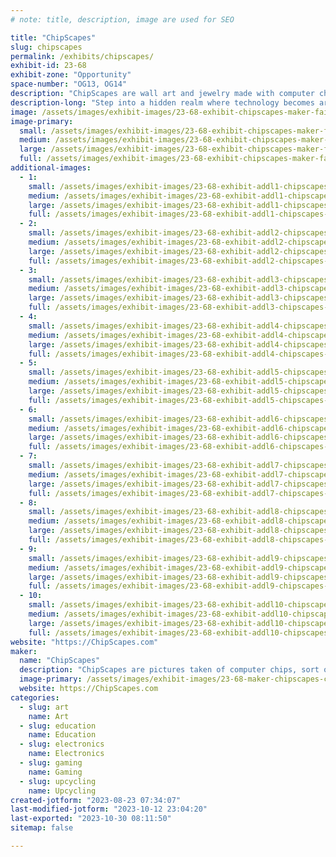 ```yaml
---
# note: title, description, image are used for SEO

title: "ChipScapes"
slug: chipscapes
permalink: /exhibits/chipscapes/
exhibit-id: 23-68
exhibit-zone: "Opportunity"
space-number: "OG13, OG14"
description: "ChipScapes are wall art and jewelry made with computer chips. Truly unique gift ideas for tech types"
description-long: "Step into a hidden realm where technology becomes art, where the infinitesimal landscapes of computer chips transform into captivating vistas known as ChipScapes. Imagine peering through a miniature looking glass into a universe unseen by the naked eye – a world of silicon secrets, a symphony of bytes and circuits. This is the realm of ChipScapes, where microscopic landscapes come to life in wall art and jewelry. What was once a mundane, silvery-gray expanse, becomes an explosion of vibrant hues and dazzling shades. The secret behind this transformation lies in a meticulously orchestrated ballet of light, a dance that unveils the hidden layers of chip manufacturing. If you yearn to unlock the secrets of the digital age, to witness the interplay of science, history, and artistry, join us. Uncover the hidden tales of chips that power our lives, explore the chronicles that link past to present, and witness the awe-inspiring spectacle of chips magnified to a realm where giants are dwarfed and marvels are unveiled."
image: /assets/images/exhibit-images/23-68-exhibit-chipscapes-maker-faire-large.jpg
image-primary: 
  small: /assets/images/exhibit-images/23-68-exhibit-chipscapes-maker-faire-small.jpg
  medium: /assets/images/exhibit-images/23-68-exhibit-chipscapes-maker-faire-medium.jpg
  large: /assets/images/exhibit-images/23-68-exhibit-chipscapes-maker-faire-large.jpg
  full: /assets/images/exhibit-images/23-68-exhibit-chipscapes-maker-faire-full.jpg
additional-images: 
  - 1:
    small: /assets/images/exhibit-images/23-68-exhibit-addl1-chipscapes-a-2-small.jpeg
    medium: /assets/images/exhibit-images/23-68-exhibit-addl1-chipscapes-a-2-medium.jpeg
    large: /assets/images/exhibit-images/23-68-exhibit-addl1-chipscapes-a-2-large.jpeg
    full: /assets/images/exhibit-images/23-68-exhibit-addl1-chipscapes-a-2-full.jpeg
  - 2:
    small: /assets/images/exhibit-images/23-68-exhibit-addl2-chipscapes-a-2-small.jpg
    medium: /assets/images/exhibit-images/23-68-exhibit-addl2-chipscapes-a-2-medium.jpg
    large: /assets/images/exhibit-images/23-68-exhibit-addl2-chipscapes-a-2-large.jpg
    full: /assets/images/exhibit-images/23-68-exhibit-addl2-chipscapes-a-2-full.jpg
  - 3:
    small: /assets/images/exhibit-images/23-68-exhibit-addl3-chipscapes-a-3-small.jpg
    medium: /assets/images/exhibit-images/23-68-exhibit-addl3-chipscapes-a-3-medium.jpg
    large: /assets/images/exhibit-images/23-68-exhibit-addl3-chipscapes-a-3-large.jpg
    full: /assets/images/exhibit-images/23-68-exhibit-addl3-chipscapes-a-3-full.jpg
  - 4:
    small: /assets/images/exhibit-images/23-68-exhibit-addl4-chipscapes-a-4-small.jpg
    medium: /assets/images/exhibit-images/23-68-exhibit-addl4-chipscapes-a-4-medium.jpg
    large: /assets/images/exhibit-images/23-68-exhibit-addl4-chipscapes-a-4-large.jpg
    full: /assets/images/exhibit-images/23-68-exhibit-addl4-chipscapes-a-4-full.jpg
  - 5:
    small: /assets/images/exhibit-images/23-68-exhibit-addl5-chipscapes-a-5-small.JPG
    medium: /assets/images/exhibit-images/23-68-exhibit-addl5-chipscapes-a-5-medium.JPG
    large: /assets/images/exhibit-images/23-68-exhibit-addl5-chipscapes-a-5-large.JPG
    full: /assets/images/exhibit-images/23-68-exhibit-addl5-chipscapes-a-5-full.JPG
  - 6:
    small: /assets/images/exhibit-images/23-68-exhibit-addl6-chipscapes-a-6-small.JPG
    medium: /assets/images/exhibit-images/23-68-exhibit-addl6-chipscapes-a-6-medium.JPG
    large: /assets/images/exhibit-images/23-68-exhibit-addl6-chipscapes-a-6-large.JPG
    full: /assets/images/exhibit-images/23-68-exhibit-addl6-chipscapes-a-6-full.JPG
  - 7:
    small: /assets/images/exhibit-images/23-68-exhibit-addl7-chipscapes-a-a-small.jpg
    medium: /assets/images/exhibit-images/23-68-exhibit-addl7-chipscapes-a-a-medium.jpg
    large: /assets/images/exhibit-images/23-68-exhibit-addl7-chipscapes-a-a-large.jpg
    full: /assets/images/exhibit-images/23-68-exhibit-addl7-chipscapes-a-a-full.jpg
  - 8:
    small: /assets/images/exhibit-images/23-68-exhibit-addl8-chipscapes-a-small.jpg
    medium: /assets/images/exhibit-images/23-68-exhibit-addl8-chipscapes-a-medium.jpg
    large: /assets/images/exhibit-images/23-68-exhibit-addl8-chipscapes-a-large.jpg
    full: /assets/images/exhibit-images/23-68-exhibit-addl8-chipscapes-a-full.jpg
  - 9:
    small: /assets/images/exhibit-images/23-68-exhibit-addl9-chipscapes-a8-small.jpeg
    medium: /assets/images/exhibit-images/23-68-exhibit-addl9-chipscapes-a8-medium.jpeg
    large: /assets/images/exhibit-images/23-68-exhibit-addl9-chipscapes-a8-large.jpeg
    full: /assets/images/exhibit-images/23-68-exhibit-addl9-chipscapes-a8-full.jpeg
  - 10:
    small: /assets/images/exhibit-images/23-68-exhibit-addl10-chipscapes-mpu-front-small.JPG
    medium: /assets/images/exhibit-images/23-68-exhibit-addl10-chipscapes-mpu-front-medium.JPG
    large: /assets/images/exhibit-images/23-68-exhibit-addl10-chipscapes-mpu-front-large.JPG
    full: /assets/images/exhibit-images/23-68-exhibit-addl10-chipscapes-mpu-front-full.JPG
website: "https://ChipScapes.com"
maker: 
  name: "ChipScapes"
  description: "ChipScapes are pictures taken of computer chips, sort of microscopic chip landscapes, or ChipScapes for short. The artwork is created by photographing a silicon computer chip using a microscope and special lighting. Silicon is a silvery gray element and not very exciting to look at. The colors in ChipScapes come from a process I use that creates a prism effect derived from special lighting that takes advantage of the layered manufacturing process of computer chips. I use different lighting, angles, and the prism effect of chips to create colorful images of an otherwise boring gray chip. I use mostly vintage microprocessors and memory chips from the 1970s and 1980s. In addition to the artwork and the chip, I also include stories about the history and importance of the chips. I use shadow box frames, canvas, and jewelry frames. My artworks are in museums around the world. I bring a table, display grids, and a microscope."
  image-primary: /assets/images/exhibit-images/23-68-maker-chipscapes-chipscapes-logo-new-medium.jpg
  website: https://ChipScapes.com
categories: 
  - slug: art
    name: Art
  - slug: education
    name: Education
  - slug: electronics
    name: Electronics
  - slug: gaming
    name: Gaming
  - slug: upcycling
    name: Upcycling
created-jotform: "2023-08-23 07:34:07"
last-modified-jotform: "2023-10-12 23:04:20"
last-exported: "2023-10-30 08:11:50"
sitemap: false

---
```

